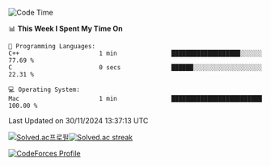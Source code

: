 
<!--START_SECTION:waka-->
![Code Time](http://img.shields.io/badge/Code%20Time-3%2C686%20hrs%2017%20mins-blue)

📊 **This Week I Spent My Time On** 

```text
💬 Programming Languages: 
C++                      1 min               ███████████████████░░░░░░   77.69 % 
C                        0 secs              ██████░░░░░░░░░░░░░░░░░░░   22.31 % 

💻 Operating System: 
Mac                      1 min               █████████████████████████   100.00 % 
```


 Last Updated on 30/11/2024 13:37:13 UTC
<!--END_SECTION:waka-->


[![Solved.ac프로필](http://mazassumnida.wtf/api/generate_badge?boj=hckim96)](https://solved.ac/hckim96)[![Solved.ac streak](http://mazandi.herokuapp.com/api?handle=hckim96&theme=dark)](https://solved.ac/hckim96)


[![CodeForces Profile](https://cf.leed.at?id=hckim96)](https://codeforces.com/profile/hckim96)

